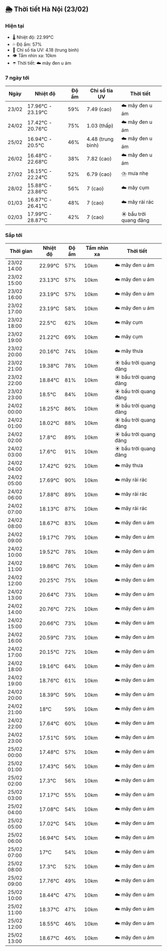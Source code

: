 ## 🌦️ Thời tiết Hà Nội (23/02)

### Hiện tại

- 🌡️ Nhiệt độ: 22.99℃
- 💦 Độ ẩm: 57%
- 🌟 Chỉ số tia UV: 4.18 (trung bình)
- 👁️ Tầm nhìn xa: 10km
- ☂️ Thời tiết: ☁️ mây đen u ám

### 7 ngày tới

| Ngày | Nhiệt độ | Độ ẩm | Chỉ số tia UV | Thời tiết |
| --- | --- | --- | --- | --- |
| 23/02 | 17.96℃ - 23.19℃ | 59% | 7.49 (cao) | ☁️ mây đen u ám |
| 24/02 | 17.42℃ - 20.76℃ | 75% | 1.03 (thấp) | ☁️ mây đen u ám |
| 25/02 | 16.94℃ - 20.5℃ | 46% | 4.48 (trung bình) | ☁️ mây đen u ám |
| 26/02 | 16.48℃ - 22.68℃ | 38% | 7.82 (cao) | ☁️ mây đen u ám |
| 27/02 | 16.15℃ - 22.24℃ | 52% | 6.79 (cao) | ⛈️ mưa nhẹ |
| 28/02 | 15.88℃ - 23.86℃ | 56% | 7 (cao) | ☁️ mây cụm |
| 01/03 | 16.87℃ - 26.41℃ | 48% | 7 (cao) | ☁️ mây rải rác |
| 02/03 | 17.99℃ - 28.87℃ | 42% | 7 (cao) | ☀️ bầu trời quang đãng |

### Sắp tới

| Thời gian | Nhiệt độ | Độ ẩm | Tầm nhìn xa | Thời tiết |
| --- | --- | --- | --- | --- |
| 23/02 14:00 | 22.99℃ | 57% | 10km | ☁️ mây đen u ám |
| 23/02 15:00 | 23.13℃ | 57% | 10km | ☁️ mây đen u ám |
| 23/02 16:00 | 23.19℃ | 57% | 10km | ☁️ mây đen u ám |
| 23/02 17:00 | 23.19℃ | 58% | 10km | ☁️ mây đen u ám |
| 23/02 18:00 | 22.5℃ | 62% | 10km | ☁️ mây cụm |
| 23/02 19:00 | 21.22℃ | 69% | 10km | ☁️ mây cụm |
| 23/02 20:00 | 20.16℃ | 74% | 10km | ☁️ mây thưa |
| 23/02 21:00 | 19.38℃ | 78% | 10km | ☀️ bầu trời quang đãng |
| 23/02 22:00 | 18.84℃ | 81% | 10km | ☀️ bầu trời quang đãng |
| 23/02 23:00 | 18.5℃ | 84% | 10km | ☀️ bầu trời quang đãng |
| 24/02 00:00 | 18.25℃ | 86% | 10km | ☀️ bầu trời quang đãng |
| 24/02 01:00 | 18.02℃ | 88% | 10km | ☀️ bầu trời quang đãng |
| 24/02 02:00 | 17.8℃ | 89% | 10km | ☀️ bầu trời quang đãng |
| 24/02 03:00 | 17.6℃ | 91% | 10km | ☀️ bầu trời quang đãng |
| 24/02 04:00 | 17.42℃ | 92% | 10km | ☁️ mây thưa |
| 24/02 05:00 | 17.69℃ | 90% | 10km | ☁️ mây rải rác |
| 24/02 06:00 | 17.88℃ | 89% | 10km | ☁️ mây rải rác |
| 24/02 07:00 | 18.13℃ | 87% | 10km | ☁️ mây rải rác |
| 24/02 08:00 | 18.67℃ | 83% | 10km | ☁️ mây đen u ám |
| 24/02 09:00 | 19.17℃ | 79% | 10km | ☁️ mây đen u ám |
| 24/02 10:00 | 19.52℃ | 78% | 10km | ☁️ mây đen u ám |
| 24/02 11:00 | 19.86℃ | 76% | 10km | ☁️ mây đen u ám |
| 24/02 12:00 | 20.25℃ | 75% | 10km | ☁️ mây đen u ám |
| 24/02 13:00 | 20.64℃ | 73% | 10km | ☁️ mây đen u ám |
| 24/02 14:00 | 20.76℃ | 72% | 10km | ☁️ mây đen u ám |
| 24/02 15:00 | 20.66℃ | 73% | 10km | ☁️ mây đen u ám |
| 24/02 16:00 | 20.59℃ | 73% | 10km | ☁️ mây đen u ám |
| 24/02 17:00 | 20.15℃ | 72% | 10km | ☁️ mây đen u ám |
| 24/02 18:00 | 19.16℃ | 64% | 10km | ☁️ mây đen u ám |
| 24/02 19:00 | 18.76℃ | 61% | 10km | ☁️ mây đen u ám |
| 24/02 20:00 | 18.39℃ | 59% | 10km | ☁️ mây đen u ám |
| 24/02 21:00 | 18℃ | 59% | 10km | ☁️ mây đen u ám |
| 24/02 22:00 | 17.64℃ | 60% | 10km | ☁️ mây đen u ám |
| 24/02 23:00 | 17.51℃ | 59% | 10km | ☁️ mây đen u ám |
| 25/02 00:00 | 17.48℃ | 57% | 10km | ☁️ mây đen u ám |
| 25/02 01:00 | 17.43℃ | 56% | 10km | ☁️ mây đen u ám |
| 25/02 02:00 | 17.3℃ | 56% | 10km | ☁️ mây đen u ám |
| 25/02 03:00 | 17.17℃ | 55% | 10km | ☁️ mây đen u ám |
| 25/02 04:00 | 17.08℃ | 54% | 10km | ☁️ mây đen u ám |
| 25/02 05:00 | 17.02℃ | 54% | 10km | ☁️ mây đen u ám |
| 25/02 06:00 | 16.94℃ | 54% | 10km | ☁️ mây đen u ám |
| 25/02 07:00 | 17℃ | 54% | 10km | ☁️ mây đen u ám |
| 25/02 08:00 | 17.3℃ | 52% | 10km | ☁️ mây đen u ám |
| 25/02 09:00 | 17.76℃ | 49% | 10km | ☁️ mây đen u ám |
| 25/02 10:00 | 18.44℃ | 47% | 10km | ☁️ mây đen u ám |
| 25/02 11:00 | 18.37℃ | 47% | 10km | ☁️ mây đen u ám |
| 25/02 12:00 | 18.55℃ | 46% | 10km | ☁️ mây đen u ám |
| 25/02 13:00 | 18.67℃ | 46% | 10km | ☁️ mây đen u ám |
